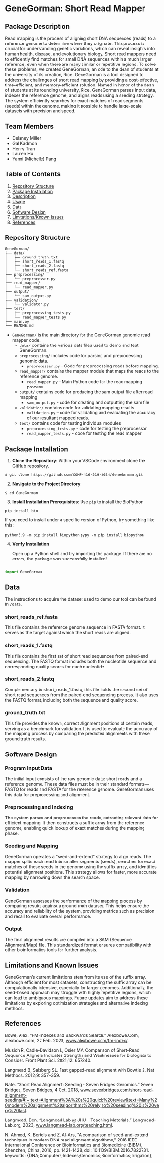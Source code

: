 # GeneGorman: Short Read Mapper

## Package Description
Read mapping is the process of aligning short DNA sequences (reads) to a reference genome to determine where they originate. This process is crucial for understanding genetic variations, which can reveal insights into human health, disease, and evolutionary biology. Short read mappers need to efficiently find matches for small DNA sequences within a much larger reference, even when there are many similar or repetitive regions.
To solve these problems, we created GeneGorman, an ode to the dean of students at the university of its creation, Rice. GeneGorman is a tool designed to address the challenges of short read mapping by providing a cost-effective, time-efficient, and memory-efficient solution. Named in honor of the dean of students at its founding university, Rice, GeneGorman parses input data, indexes the reference genome, and aligns reads using a seeding strategy. The system efficiently searches for exact matches of read segments (seeds) within the genome, making it possible to handle large-scale datasets with precision and speed.

## Team Members
- Delaney Miller
- Gal Kadmon
- Henry Tran
- Lauren Hu
- Yanni (Michelle) Pang

## Table of Contents
1. [Repository Structure](#repository-structure)
2. [Package Installation](#package-installation)
3. [Description](#description)
4. [Usage](#usage)
5. [Data](#data)
6. [Software Design](#software-design)
7. [Limitations/Known Issues](#limitations-and-known-issues)
8. [References](#references)

## Repository Structure
```
GeneGorman/
├── data/
│   ├── ground_truth.txt
│   ├── short_reads_1.fastq
│   ├── short_reads_2.fastq
│   └── short_reads_ref.fasta
├── preprocessing/
│   └── preprocesser.py
├── read_mapper/
│   └── read_mapper.py
├── output/
│   └── sam_output.py
├── validation/
│   └── validator.py
├── test/
│   ├── preprocessing_tests.py
│   └── read_mapper_tests.py
├── main.py
└── README.md
```

* `GeneGorman/` is the main directory for the GeneGorman genomic read mapper code.
    * `data/` contains the various data files used to demo and test GeneGorman.
	* `preprocessing/` includes code for parsing and preprocessing genomic data.
		* `preprocesser.py` – Code for preprocessing reads before mapping.
	* `read_mapper/` contains the mapper module that maps the reads to the reference genome.
		* `read_mapper.py` – Main Python code for the read mapping process
    * `output/` contains code for producing the sam output file after read mapping
        * `sam_output.py` - code for creating and outputting the sam file
	* `validation/` contains code for validating mapping results.
		* `validation.py` – code for validating and evaluating the accuracy of our resultant mapped reads.
    * `test/` contains code for testing individual modules
        * `preprocessing_tests.py` - code for testing the preprocessor
        * `read_mapper_tests.py` - code for testing the read mapper
	
## Package Installation

1. **Clone the Repository**: Within your VSCode environment clone the GitHub repository.

`$ git clone https://github.com/COMP-416-519-2024/GeneGorman.git`

2. **Navigate to the Project Directory**

`$ cd GeneGorman`

3. **Install Installation Prerequisites**: Use `pip` to install the BioPython

`pip install bio`

If you need to install under a specific version of Python, try something like this:

`python3.9 -m pip install biopython`
`pypy -m pip install biopython`

4. **Verify Installation**

    Open up a Python shell and try importing the package. If there are no errors, the package was successfully installed!    

```python

import GeneGorman

```

## Data

The instructions to acquire the dataset used to demo our tool can be found in `/data`.

### short_reads_ref.fasta

This file contains the reference genome sequence in FASTA format. It serves as the target against which the short reads are aligned.

### short_reads_1.fastq

This file contains the first set of short read sequences from paired-end sequencing. The FASTQ format includes both the nucleotide sequence and corresponding quality scores for each nucleotide.

### short_reads_2.fastq

Complementary to short_reads_1.fastq, this file holds the second set of short read sequences from the paired-end sequencing process. It also uses the FASTQ format, including both the sequence and quality score.

### ground_truth.txt

This file provides the known, correct alignment positions of certain reads, serving as a benchmark for validation. It is used to evaluate the accuracy of the mapping process by comparing the predicted alignments with these ground truth results.

## Software Design

### Program Input Data

The initial input consists of the raw genomic data: short reads and a reference genome. These data files must be in their standard formats—FASTQ for reads and FASTA for the reference genome. GeneGorman uses this data for preprocessing and alignment.

### Preprocessing and Indexing

The system parses and preprocesses the reads, extracting relevant data for efficient mapping. It then constructs a suffix array from the reference genome, enabling quick lookup of exact matches during the mapping phase.

### Seeding and Mapping

GeneGorman operates a "seed-and-extend" strategy to align reads. The mapper splits each read into smaller segments (seeds), searches for exact matches of these seeds in the genome using the suffix array, and identifies potential alignment positions. This strategy allows for faster, more accurate mapping by narrowing down the search space.

### Validation

GeneGorman assesses the performance of the mapping process by comparing results against a ground truth dataset. This helps ensure the accuracy and reliability of the system, providing metrics such as precision and recall to evaluate overall performance.

### Output

The final alignment results are compiled into a SAM (Sequence Alignment/Map) file. This standardized format ensures compatibility with other bioinformatics tools for further analysis.

## Limitations and Known Issues

GeneGorman’s current limitations stem from its use of the suffix array. Although efficient for most datasets, constructing the suffix array can be computationally intensive, especially for larger genomes. Additionally, the seed-based approach may struggle with highly repetitive regions, which can lead to ambiguous mappings. Future updates aim to address these limitations by exploring optimization strategies and alternative indexing methods.

## References

Bowe, Alex. “FM-Indexes and Backwards Search.” Alexbowe.Com, alexbowe.com, 22 Feb. 2023, www.alexbowe.com/fm-index/. 

Musich R, Cadle-Davidson L, Osier MV. Comparison of Short-Read Sequence Aligners Indicates Strengths and Weaknesses for Biologists to Consider. Front Plant Sci. 2021;12: 657240.

Langmead B, Salzberg SL. Fast gapped-read alignment with Bowtie 2. Nat Methods. 2012;9: 357–359.

Nate. “Short Read Alignment: Seeding - Seven Bridges Genomics.” Seven Bridges, Seven 
Bridges, 4 Oct. 2018, www.sevenbridges.com/short-read-alignment-seeding/#:~:text=Alignment%3A%20a%20quick%20review&text=Many%20modern%20alignment%20algorithms%20rely,so%20seeding%20is%20very%20fast. 

Langmead, Ben. “Langmead Lab @ JHU - Teaching Materials.” Langmead-Lab.org, 2023, www.langmead-lab.org/teaching.html.

N. Ahmed, K. Bertels and Z. Al-Ars, "A comparison of seed-and-extend techniques in modern DNA read alignment algorithms," 2016 IEEE International Conference on Bioinformatics and Biomedicine (BIBM), Shenzhen, China, 2016, pp. 1421-1428, doi: 10.1109/BIBM.2016.7822731. keywords: {DNA;Computers;Indexes;Genomics;Bioinformatics;Irrigation},